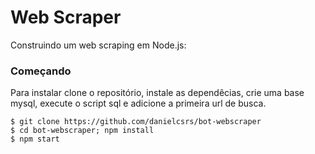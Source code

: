 # Web Scraper

Construindo um web scraping em Node.js:

### Começando

Para instalar clone o repositório, instale as dependêcias, crie uma base mysql, execute o script sql e adicione a primeira url de busca.

```shell
$ git clone https://github.com/danielcsrs/bot-webscraper
$ cd bot-webscraper; npm install
$ npm start
```



